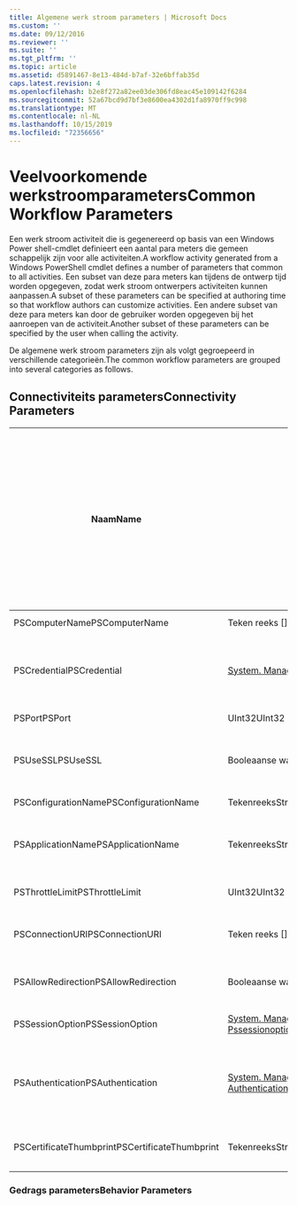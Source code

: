 ```yaml
---
title: Algemene werk stroom parameters | Microsoft Docs
ms.custom: ''
ms.date: 09/12/2016
ms.reviewer: ''
ms.suite: ''
ms.tgt_pltfrm: ''
ms.topic: article
ms.assetid: d5891467-8e13-484d-b7af-32e6bffab35d
caps.latest.revision: 4
ms.openlocfilehash: b2e8f272a82ee03de306fd8eac45e109142f6284
ms.sourcegitcommit: 52a67bcd9d7bf3e8600ea4302d1fa8970ff9c998
ms.translationtype: MT
ms.contentlocale: nl-NL
ms.lasthandoff: 10/15/2019
ms.locfileid: "72356656"
---
```

# <a name="common-workflow-parameters"></a><span data-ttu-id="bdc65-102">Veelvoorkomende werkstroomparameters</span><span class="sxs-lookup"><span data-stu-id="bdc65-102">Common Workflow Parameters</span></span>

<span data-ttu-id="bdc65-103">Een werk stroom activiteit die is gegenereerd op basis van een Windows Power shell-cmdlet definieert een aantal para meters die gemeen schappelijk zijn voor alle activiteiten.</span><span class="sxs-lookup"><span data-stu-id="bdc65-103">A workflow activity generated from a Windows PowerShell cmdlet  defines a number of parameters that common to all activities.</span></span> <span data-ttu-id="bdc65-104">Een subset van deze para meters kan tijdens de ontwerp tijd worden opgegeven, zodat werk stroom ontwerpers activiteiten kunnen aanpassen.</span><span class="sxs-lookup"><span data-stu-id="bdc65-104">A subset of these parameters can be specified at authoring time so that workflow authors can customize activities.</span></span> <span data-ttu-id="bdc65-105">Een andere subset van deze para meters kan door de gebruiker worden opgegeven bij het aanroepen van de activiteit.</span><span class="sxs-lookup"><span data-stu-id="bdc65-105">Another subset of these parameters can be specified by the user when calling the activity.</span></span>

<span data-ttu-id="bdc65-106">De algemene werk stroom parameters zijn als volgt gegroepeerd in verschillende categorieën.</span><span class="sxs-lookup"><span data-stu-id="bdc65-106">The common workflow parameters are grouped into several categories as follows.</span></span>

## <a name="connectivity-parameters"></a><span data-ttu-id="bdc65-107">Connectiviteits parameters</span><span class="sxs-lookup"><span data-stu-id="bdc65-107">Connectivity Parameters</span></span>

|<span data-ttu-id="bdc65-108">Naam</span><span class="sxs-lookup"><span data-stu-id="bdc65-108">Name</span></span>|<span data-ttu-id="bdc65-109">Type</span><span class="sxs-lookup"><span data-stu-id="bdc65-109">Type</span></span>|<span data-ttu-id="bdc65-110">Beschrijving</span><span class="sxs-lookup"><span data-stu-id="bdc65-110">Description</span></span>|<span data-ttu-id="bdc65-111">Kan tijdens de uitvoerings tijd worden opgegeven door de eind gebruiker?</span><span class="sxs-lookup"><span data-stu-id="bdc65-111">Can be specified by end user at execution time?</span></span>|<span data-ttu-id="bdc65-112">Kan worden opgegeven door werk stroom auteur tijdens de ontwerp tijd?</span><span class="sxs-lookup"><span data-stu-id="bdc65-112">Can be specified by workflow author at authoring time?</span></span>|<span data-ttu-id="bdc65-113">Kan worden opgegeven door werk stroom auteur bij instantiëring?</span><span class="sxs-lookup"><span data-stu-id="bdc65-113">Can be specified by workflow author at instantiation?</span></span>|
|----------|----------|-----------------|-----------------------------------------------------|------------------------------------------------------------|-----------------------------------------------------------|
|<span data-ttu-id="bdc65-114">PSComputerName</span><span class="sxs-lookup"><span data-stu-id="bdc65-114">PSComputerName</span></span>|<span data-ttu-id="bdc65-115">Teken reeks []</span><span class="sxs-lookup"><span data-stu-id="bdc65-115">String[]</span></span>|<span data-ttu-id="bdc65-116">Een lijst met computer namen waarvoor taken moeten worden gestart.</span><span class="sxs-lookup"><span data-stu-id="bdc65-116">A list of computer names for which to launch jobs.</span></span>|<span data-ttu-id="bdc65-117">Ja</span><span class="sxs-lookup"><span data-stu-id="bdc65-117">Yes</span></span>|<span data-ttu-id="bdc65-118">Ja</span><span class="sxs-lookup"><span data-stu-id="bdc65-118">Yes</span></span>|<span data-ttu-id="bdc65-119">Ja</span><span class="sxs-lookup"><span data-stu-id="bdc65-119">Yes</span></span>|
|<span data-ttu-id="bdc65-120">PSCredential</span><span class="sxs-lookup"><span data-stu-id="bdc65-120">PSCredential</span></span>|[<span data-ttu-id="bdc65-121">System. Management. Automation. PSCredential</span><span class="sxs-lookup"><span data-stu-id="bdc65-121">System.Management.Automation.PSCredential</span></span>](/dotnet/api/System.Management.Automation.PSCredential)|<span data-ttu-id="bdc65-122">De verificatie referentie die moet worden gebruikt om u aan te melden bij de computers die zijn opgegeven met de para meter PSComputerName.</span><span class="sxs-lookup"><span data-stu-id="bdc65-122">The authentication credential to use to login to the computers specified by the PSComputerName parameter.</span></span> <span data-ttu-id="bdc65-123">Deze para meter is alleen geldig als PSComputerName is opgegeven.</span><span class="sxs-lookup"><span data-stu-id="bdc65-123">This parameter is valid only if PSComputerName is specified.</span></span>|<span data-ttu-id="bdc65-124">Ja</span><span class="sxs-lookup"><span data-stu-id="bdc65-124">Yes</span></span>|<span data-ttu-id="bdc65-125">Ja</span><span class="sxs-lookup"><span data-stu-id="bdc65-125">Yes</span></span>|<span data-ttu-id="bdc65-126">Ja</span><span class="sxs-lookup"><span data-stu-id="bdc65-126">Yes</span></span>|
|<span data-ttu-id="bdc65-127">PSPort</span><span class="sxs-lookup"><span data-stu-id="bdc65-127">PSPort</span></span>|<span data-ttu-id="bdc65-128">UInt32</span><span class="sxs-lookup"><span data-stu-id="bdc65-128">UInt32</span></span>|<span data-ttu-id="bdc65-129">De poort die moet worden gebruikt om de werk stroom uit te voeren.</span><span class="sxs-lookup"><span data-stu-id="bdc65-129">The port to be used to run the workflow.</span></span>|<span data-ttu-id="bdc65-130">Ja</span><span class="sxs-lookup"><span data-stu-id="bdc65-130">Yes</span></span>|<span data-ttu-id="bdc65-131">Ja</span><span class="sxs-lookup"><span data-stu-id="bdc65-131">Yes</span></span>|<span data-ttu-id="bdc65-132">Ja</span><span class="sxs-lookup"><span data-stu-id="bdc65-132">Yes</span></span>|
|<span data-ttu-id="bdc65-133">PSUseSSL</span><span class="sxs-lookup"><span data-stu-id="bdc65-133">PSUseSSL</span></span>|<span data-ttu-id="bdc65-134">Booleaanse waarde</span><span class="sxs-lookup"><span data-stu-id="bdc65-134">Boolean</span></span>|<span data-ttu-id="bdc65-135">Gebruik Secure Sockets Layer Protocol (SSL) om een beveiligde verbinding met de externe computer tot stand te brengen om de werk stroom uit te voeren.</span><span class="sxs-lookup"><span data-stu-id="bdc65-135">Use Secure Sockets Layer (SSL) protocol to establish a secure connection to the remote computer to run the workflow.</span></span>|<span data-ttu-id="bdc65-136">Ja</span><span class="sxs-lookup"><span data-stu-id="bdc65-136">Yes</span></span>|<span data-ttu-id="bdc65-137">Ja</span><span class="sxs-lookup"><span data-stu-id="bdc65-137">Yes</span></span>|<span data-ttu-id="bdc65-138">Ja</span><span class="sxs-lookup"><span data-stu-id="bdc65-138">Yes</span></span>|
|<span data-ttu-id="bdc65-139">PSConfigurationName</span><span class="sxs-lookup"><span data-stu-id="bdc65-139">PSConfigurationName</span></span>|<span data-ttu-id="bdc65-140">Tekenreeks</span><span class="sxs-lookup"><span data-stu-id="bdc65-140">String</span></span>|<span data-ttu-id="bdc65-141">De sessie configuratie die wordt gebruikt om de werk stroom uit te voeren.</span><span class="sxs-lookup"><span data-stu-id="bdc65-141">The session configuration used to run the workflow.</span></span>|<span data-ttu-id="bdc65-142">Ja</span><span class="sxs-lookup"><span data-stu-id="bdc65-142">Yes</span></span>|<span data-ttu-id="bdc65-143">Ja</span><span class="sxs-lookup"><span data-stu-id="bdc65-143">Yes</span></span>|<span data-ttu-id="bdc65-144">Ja</span><span class="sxs-lookup"><span data-stu-id="bdc65-144">Yes</span></span>|
|<span data-ttu-id="bdc65-145">PSApplicationName</span><span class="sxs-lookup"><span data-stu-id="bdc65-145">PSApplicationName</span></span>|<span data-ttu-id="bdc65-146">Tekenreeks</span><span class="sxs-lookup"><span data-stu-id="bdc65-146">String</span></span>|<span data-ttu-id="bdc65-147">Het gedeelte toepassings naam van de verbindings-URI voor het uitvoeren van de werk stroom.</span><span class="sxs-lookup"><span data-stu-id="bdc65-147">The application name portion of the connection URI for the workflow execution.</span></span> <span data-ttu-id="bdc65-148">Gebruik deze para meter alleen als u de para meter ConnectionURI niet gebruikt.</span><span class="sxs-lookup"><span data-stu-id="bdc65-148">Use this parameter only when you are not using the ConnectionURI parameter.</span></span>|<span data-ttu-id="bdc65-149">Ja</span><span class="sxs-lookup"><span data-stu-id="bdc65-149">Yes</span></span>|<span data-ttu-id="bdc65-150">Ja</span><span class="sxs-lookup"><span data-stu-id="bdc65-150">Yes</span></span>|<span data-ttu-id="bdc65-151">Ja</span><span class="sxs-lookup"><span data-stu-id="bdc65-151">Yes</span></span>|
|<span data-ttu-id="bdc65-152">PSThrottleLimit</span><span class="sxs-lookup"><span data-stu-id="bdc65-152">PSThrottleLimit</span></span>|<span data-ttu-id="bdc65-153">UInt32</span><span class="sxs-lookup"><span data-stu-id="bdc65-153">UInt32</span></span>|<span data-ttu-id="bdc65-154">Het maximum aantal gelijktijdige verbindingen dat tot stand kan worden gebracht om de werk stroom uit te voeren.</span><span class="sxs-lookup"><span data-stu-id="bdc65-154">The maximum number of concurrent connections that can be established to run the workflow.</span></span>|<span data-ttu-id="bdc65-155">Ja</span><span class="sxs-lookup"><span data-stu-id="bdc65-155">Yes</span></span>|<span data-ttu-id="bdc65-156">TBD</span><span class="sxs-lookup"><span data-stu-id="bdc65-156">TBD</span></span>|<span data-ttu-id="bdc65-157">Ja</span><span class="sxs-lookup"><span data-stu-id="bdc65-157">Yes</span></span>|
|<span data-ttu-id="bdc65-158">PSConnectionURI</span><span class="sxs-lookup"><span data-stu-id="bdc65-158">PSConnectionURI</span></span>|<span data-ttu-id="bdc65-159">Teken reeks []</span><span class="sxs-lookup"><span data-stu-id="bdc65-159">String[]</span></span>|<span data-ttu-id="bdc65-160">Een matrix met volledig gekwalificeerde Uri's waarmee de eind punten voor de interactieve sessies worden opgegeven waarmee de werk stroom wordt uitgevoerd.</span><span class="sxs-lookup"><span data-stu-id="bdc65-160">An array of fully-qualified URIs that specify the endpoints for the interactive sessions used to run the workflow.</span></span>|<span data-ttu-id="bdc65-161">Ja</span><span class="sxs-lookup"><span data-stu-id="bdc65-161">Yes</span></span>|<span data-ttu-id="bdc65-162">Ja</span><span class="sxs-lookup"><span data-stu-id="bdc65-162">Yes</span></span>|<span data-ttu-id="bdc65-163">Ja</span><span class="sxs-lookup"><span data-stu-id="bdc65-163">Yes</span></span>|
|<span data-ttu-id="bdc65-164">PSAllowRedirection</span><span class="sxs-lookup"><span data-stu-id="bdc65-164">PSAllowRedirection</span></span>|<span data-ttu-id="bdc65-165">Booleaanse waarde</span><span class="sxs-lookup"><span data-stu-id="bdc65-165">Boolean</span></span>|<span data-ttu-id="bdc65-166">Hiermee geeft u op of omleiding van deze verbinding naar een alternatieve URI mag worden uitgevoerd om de werk stroom uit te voeren.</span><span class="sxs-lookup"><span data-stu-id="bdc65-166">Specifies whether to allow redirection of this connection to an alternate URI to run the workflow.</span></span>|<span data-ttu-id="bdc65-167">Ja</span><span class="sxs-lookup"><span data-stu-id="bdc65-167">Yes</span></span>|<span data-ttu-id="bdc65-168">Ja</span><span class="sxs-lookup"><span data-stu-id="bdc65-168">Yes</span></span>|<span data-ttu-id="bdc65-169">Ja</span><span class="sxs-lookup"><span data-stu-id="bdc65-169">Yes</span></span>|
|<span data-ttu-id="bdc65-170">PSSessionOption</span><span class="sxs-lookup"><span data-stu-id="bdc65-170">PSSessionOption</span></span>|[<span data-ttu-id="bdc65-171">System. Management. Automation. Remoting. Pssessionoption</span><span class="sxs-lookup"><span data-stu-id="bdc65-171">System.Management.Automation.Remoting.Pssessionoption</span></span>](/dotnet/api/System.Management.Automation.Remoting.PSSessionOption)|<span data-ttu-id="bdc65-172">Geavanceerde opties voor de sessie die wordt gebruikt om de werk stroom uit te voeren.</span><span class="sxs-lookup"><span data-stu-id="bdc65-172">Advanced options for the session used to run the workflow.</span></span>|<span data-ttu-id="bdc65-173">Ja</span><span class="sxs-lookup"><span data-stu-id="bdc65-173">Yes</span></span>|<span data-ttu-id="bdc65-174">Ja</span><span class="sxs-lookup"><span data-stu-id="bdc65-174">Yes</span></span>|<span data-ttu-id="bdc65-175">Ja</span><span class="sxs-lookup"><span data-stu-id="bdc65-175">Yes</span></span>|
|<span data-ttu-id="bdc65-176">PSAuthentication</span><span class="sxs-lookup"><span data-stu-id="bdc65-176">PSAuthentication</span></span>|[<span data-ttu-id="bdc65-177">System. Management. Automation. Runspaces. Authenticationmechanism</span><span class="sxs-lookup"><span data-stu-id="bdc65-177">System.Management.Automation.Runspaces.Authenticationmechanism</span></span>](/dotnet/api/System.Management.Automation.Runspaces.AuthenticationMechanism)|<span data-ttu-id="bdc65-178">Een waarde van de opsomming [System. Management. Automation. Runspaces. Authenticationmechanism](/dotnet/api/System.Management.Automation.Runspaces.AuthenticationMechanism) die het authenticatie mechanisme specificeert dat wordt gebruikt om de referenties van de gebruiker te verifiëren.</span><span class="sxs-lookup"><span data-stu-id="bdc65-178">A value of the [System.Management.Automation.Runspaces.Authenticationmechanism](/dotnet/api/System.Management.Automation.Runspaces.AuthenticationMechanism) enumeration that specifies the authentication mechanism used to authenticate the user's credentials.</span></span>|<span data-ttu-id="bdc65-179">Ja</span><span class="sxs-lookup"><span data-stu-id="bdc65-179">Yes</span></span>|<span data-ttu-id="bdc65-180">Ja</span><span class="sxs-lookup"><span data-stu-id="bdc65-180">Yes</span></span>|<span data-ttu-id="bdc65-181">Ja</span><span class="sxs-lookup"><span data-stu-id="bdc65-181">Yes</span></span>|
|<span data-ttu-id="bdc65-182">PSCertificateThumbprint</span><span class="sxs-lookup"><span data-stu-id="bdc65-182">PSCertificateThumbprint</span></span>|<span data-ttu-id="bdc65-183">Tekenreeks</span><span class="sxs-lookup"><span data-stu-id="bdc65-183">String</span></span>|<span data-ttu-id="bdc65-184">Het digitale open bare-sleutel certificaat (x509) van een gebruikers account dat is gemachtigd om de werk stroom uit te voeren.</span><span class="sxs-lookup"><span data-stu-id="bdc65-184">The digital public key certificate (X509) of a user account that has permission to run the workflow.</span></span>|<span data-ttu-id="bdc65-185">Ja</span><span class="sxs-lookup"><span data-stu-id="bdc65-185">Yes</span></span>|<span data-ttu-id="bdc65-186">Ja</span><span class="sxs-lookup"><span data-stu-id="bdc65-186">Yes</span></span>|<span data-ttu-id="bdc65-187">Ja</span><span class="sxs-lookup"><span data-stu-id="bdc65-187">Yes</span></span>|

### <a name="behavior-parameters"></a><span data-ttu-id="bdc65-188">Gedrags parameters</span><span class="sxs-lookup"><span data-stu-id="bdc65-188">Behavior Parameters</span></span>